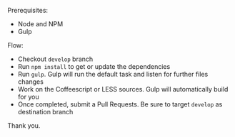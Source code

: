 Prerequisites:

- Node and NPM
- Gulp

Flow:

- Checkout `develop` branch
- Run `npm install` to get or update the dependencies
- Run `gulp`. Gulp will run the default task and listen for further files changes
- Work on the Coffeescript or LESS sources. Gulp will automatically build for you
- Once completed, submit a Pull Requests. Be sure to target `develop` as destination branch

Thank you.
